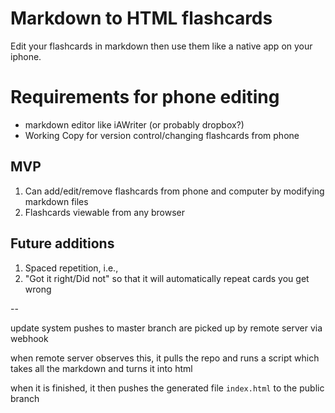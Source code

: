 # Markdown to HTML flashcards
Edit your flashcards in markdown then use them like a native app on your iphone.

# Requirements for phone editing
- markdown editor like iAWriter (or probably dropbox?)
- Working Copy for version control/changing flashcards from phone

## MVP
1. Can add/edit/remove flashcards from phone and computer by modifying markdown files
2. Flashcards viewable from any browser

## Future additions
1. Spaced repetition, i.e., 
2. "Got it right/Did not" so that it will automatically repeat cards you get wrong

-- 

update system
pushes to master branch are picked up by remote server via webhook

when remote server observes this, it pulls the repo and runs a script which takes all the markdown and turns it into html

when it is finished, it then pushes the generated file `index.html` to the public branch

